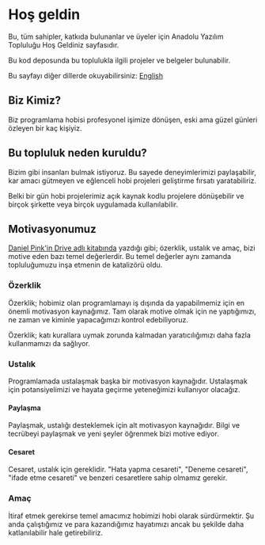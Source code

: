# Hoş geldin

Bu, tüm sahipler, katkıda bulunanlar ve üyeler için Anadolu Yazılım Topluluğu Hoş Geldiniz sayfasıdır.

Bu kod deposunda bu toplulukla ilgili projeler ve belgeler bulunabilir.

Bu sayfayı diğer dillerde okuyabilirsiniz: [English](README.md)

## Biz Kimiz?

Biz programlama hobisi profesyonel işimize dönüşen, eski ama güzel günleri özleyen bir kaç kişiyiz.

## Bu topluluk neden kuruldu?

Bizim gibi insanları bulmak istiyoruz. Bu sayede deneyimlerimizi paylaşabilir, kar amacı gütmeyen ve eğlenceli hobi projeleri geliştirme fırsatı yaratabiliriz.

Belki bir gün hobi projelerimiz açık kaynak kodlu projelere dönüşebilir ve birçok şirkette veya birçok uygulamada kullanılabilir.

## Motivasyonumuz

[Daniel Pink'in Drive adlı kitabında](https://www.youtube.com/watch?v=rrkrvAUbU9Y) yazdığı gibi; özerklik, ustalık ve amaç, bizi motive eden bazı temel değerlerdir. Bu temel değerler aynı zamanda topluluğumuzu inşa etmenin de katalizörü oldu.

### Özerklik

Özerklik; hobimiz olan programlamayı iş dışında da yapabilmemiz için en önemli motivasyon kaynağımız. Tam olarak motive olmak için ne yaptığımızı, ne zaman ve kiminle yapacağımızı kontrol edebiliyoruz.

Özerklik; katı kurallara uymak zorunda kalmadan yaratıcılığımızı daha fazla kullanmamızı da sağlıyor.

### Ustalık

Programlamada ustalaşmak başka bir motivasyon kaynağıdır. Ustalaşmak için potansiyelimizi ve hayata geçirme yeteneğimizi kullanıyor olacağız.

#### Paylaşma

Paylaşmak, ustalığı desteklemek için alt motivasyon kaynağıdır. Bilgi ve tecrübeyi paylaşmak ve yeni şeyler öğrenmek bizi motive ediyor.

#### Cesaret

Cesaret, ustalık için gereklidir. "Hata yapma cesareti", "Deneme cesareti", "ifade etme cesareti" ve benzeri cesaretlere sahip olmamız gerekir.

### Amaç

İtiraf etmek gerekirse temel amacımız hobimizi hobi olarak sürdürmektir.  Şu anda çalıştığımız ve para kazandığımız hayatımızı ancak bu şekilde daha katlanılabilir hale getirebiliriz.
